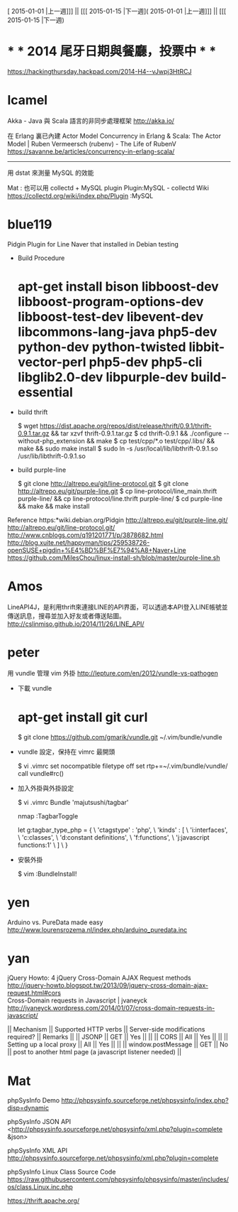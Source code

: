 [ 2015-01-01 |上一週]]] || [[[ 2015-01-15 |下一週]( 2015-01-01 |上一週]]] || [[[ 2015-01-15 |下一週)


# * * 2014 尾牙日期與餐廳，投票中 * *

<https://hackingthursday.hackpad.com/2014-H4--vJwpj3HtRCJ>  



# lcamel

Akka - Java 與 Scala 語言的非同步處理框架
<http://akka.io/>  

在 Erlang 裏已內建 Actor Model
Concurrency in Erlang & Scala: The Actor Model | Ruben Vermeersch (rubenv) - The Life of RubenV
<https://savanne.be/articles/concurrency-in-erlang-scala/>  

------

用 dstat 來測量 MySQL 的效能

Mat : 也可以用 collectd + MySQL plugin
Plugin:MySQL - collectd Wiki
<https://collectd.org/wiki/index.php/Plugin>  :MySQL

# blue119

Pidgin Plugin for Line Naver that installed in Debian testing

* Build Procedure


    # apt-get install bison libboost-dev libboost-program-options-dev  libboost-test-dev libevent-dev libcommons-lang-java php5-dev python-dev  python-twisted libbit-vector-perl php5-dev php5-cli libglib2.0-dev  libpurple-dev build-essential


* build thrift


    $ wget https://dist.apache.org/repos/dist/release/thrift/0.9.1/thrift-0.9.1.tar.gz && tar xzvf thrift-0.9.1.tar.gz
    $ cd thrift-0.9.1 && ./configure --without-php_extension && make
    $ cp test/cpp/*.o test/cpp/.libs/ && make && sudo make install
    $ sudo ln -s /usr/local/lib/libthrift-0.9.1.so /usr/lib/libthrift-0.9.1.so


* build purple-line


    $ git clone http://altrepo.eu/git/line-protocol.git
    $ git clone http://altrepo.eu/git/purple-line.git
    $ cp line-protocol/line_main.thrift purple-line/ && cp line-protocol/line.thrift purple-line/
    $ cd purple-line && make && make install


Reference
https:*wiki.debian.org/Pidgin
<http://altrepo.eu/git/purple-line.git/>  
<http://altrepo.eu/git/line-protocol.git/>  
<http://www.cnblogs.com/q191201771/p/3878682.html>  
<http://blog.xuite.net/happyman/tips/259538726-openSUSE+pigdin+%E4%BD%BF%E7%94%A8+Naver+Line>  
<https://github.com/MilesChou/linux-install-sh/blob/master/purple-line.sh>  

# Amos

LineAPI4J，是利用thrift來連接LINE的API界面，可以透過本API登入LINE帳號並傳送訊息，搜尋並加入好友或者傳送貼圖。
<http://cslinmiso.github.io/2014/11/26/LINE_API/>  

# peter

用 vundle 管理 vim 外掛
<http://lepture.com/en/2012/vundle-vs-pathogen>  

* 下載 vundle


    # apt-get install git curl
    $ git clone https://github.com/gmarik/vundle.git ~/.vim/bundle/vundle


* vundle 設定，保持在 vimrc 最開頭


    $ vi .vimrc
    set nocompatible
    filetype off
    set rtp+=~/.vim/bundle/vundle/
    call vundle#rc()


* 加入外掛與外掛設定


    $ vi .vimrc
    Bundle 'majutsushi/tagbar'
    
    nmap <F8> :TagbarToggle<CR>
    
    let g:tagbar_type_php  = {
      \ 'ctagstype' : 'php',
      \ 'kinds'     : [
          \ 'i:interfaces',
          \ 'c:classes',
          \ 'd:constant definitions',
          \ 'f:functions',
          \ 'j:javascript functions:1'
      \ ]
    \ }


* 安裝外掛


    $ vim
    :BundleInstall!


# yen

Arduino vs. PureData made easy
<http://www.lourensrozema.nl/index.php/arduino_puredata.inc>  

# yan

jQuery Howto: 4 jQuery Cross-Domain AJAX Request methods
<http://jquery-howto.blogspot.tw/2013/09/jquery-cross-domain-ajax-request.html#cors>  
Cross-Domain requests in Javascript | jvaneyck
<http://jvaneyck.wordpress.com/2014/01/07/cross-domain-requests-in-javascript/>  

|| Mechanism || Supported HTTP verbs || Server-side modifications required? || Remarks ||
|| JSONP || GET || Yes || ||
|| CORS || All || Yes || ||
|| Setting up a local proxy || All || Yes ||  ||
|| window.postMessage || GET || No || post to another html page (a javascript listener needed) ||

# Mat

phpSysInfo Demo
<http://phpsysinfo.sourceforge.net/phpsysinfo/index.php?disp=dynamic>  

phpSysInfo JSON API
<<http://phpsysinfo.sourceforge.net/phpsysinfo/xml.php?plugin=complete>  &json>  

phpSysInfo XML API
http://phpsysinfo.sourceforge.net/phpsysinfo/xml.php?plugin=complete

phpSysInfo Linux Class Source Code
<https://raw.githubusercontent.com/phpsysinfo/phpsysinfo/master/includes/os/class.Linux.inc.php>  

<https://thrift.apache.org/>  
